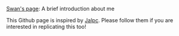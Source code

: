 [Swan's page](https://swantan.github.io/SwanT/): A brief introduction about me 

This Github page is inspired by [Jalpc](https://github.com/jarrekk/Jalpc). Please follow them if you are interested in replicating this too!
